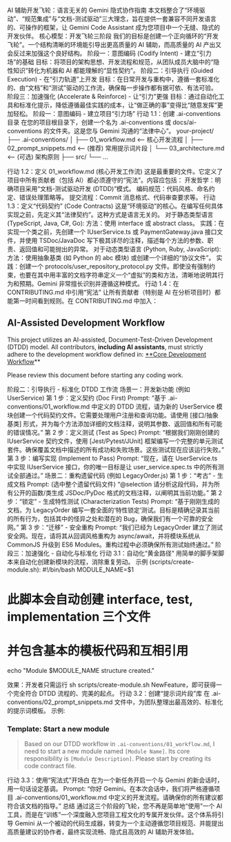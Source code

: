 AI 辅助开发飞轮：语言无关的 Gemini 隐式协作指南
本文档整合了“环境驱动”、“规范集成”与“文档-测试驱动”三大理念，旨在提供一套兼容不同开发语言的、可操作的框架，让 Gemini Code Assistant 成为您项目中一个无缝、隐式的开发伙伴。
核心模型：开发飞轮三阶段
我们的目标是创建一个正向循环的“开发飞轮”。一个结构清晰的环境能引导出更高质量的 AI 辅助，而高质量的 AI 产出又会反过来加强这个良好结构。
阶段一：意图编码 (Codify Intent) - 建立“引力场”的基础
目标：将项目的架构思想、开发流程和规范，从团队成员大脑中的“隐性知识”转化为机器和 AI 都能理解的“显性契约”。
阶段二：引导执行 (Guided Execution) - 在“引力轨道”上开发
目标：在日常开发与重构中，遵循一套标准化的、由“文档”和“测试”驱动的工作流，确保每一步操作都有据可依、有法可验。
阶段三：加速强化 (Accelerate & Reinforce) - 让“引力”更强
目标：通过自动化工具和标准化提示，降低遵循最佳实践的成本，让“做正确的事”变得比“随意发挥”更加轻松。
阶段一：意图编码 - 建立项目“引力场”
行动 1.1：创建 .ai-conventions 目录
在您的项目根目录下，创建一个名为 .ai-conventions 或 docs/ai-conventions 的文件夹。这是您与 Gemini 沟通的“法律中心”。
your-project/
├── .ai-conventions/
│   ├── 01_workflow.md            <-- 核心开发流程
│   ├── 02_prompt_snippets.md     <-- (推荐) 常用提示词片段
│   └── 03_architecture.md        <-- (可选) 架构原则
├── src/
└── ...


行动 1.2：定义 01_workflow.md (核心开发工作流)
这是最重要的文件。它定义了项目中所有贡献者（包括 AI）都必须遵守的“宪法”。内容应包括：
开发哲学：明确项目采用“文档-测试驱动开发 (DTDD)”模式。
编码规范：代码风格、命名约定、错误处理策略等。
提交流程：Commit 消息格式、代码审查要求等。
行动 1.3：定义“代码契约” (Code Contracts)
这是“环境驱动”的核心。在编写任何具体实现之前，先定义其“法律契约”。这种方式是语言无关的。
对于静态类型语言 (TypeScript, Java, C#, Go):
方法：使用 interface 或 abstract class。
实践：在实现一个类之前，先创建一个 IUserService.ts 或 PaymentGateway.java 接口文件，并使用 TSDoc/JavaDoc 写下极其详尽的注释，描述每个方法的参数、职责、返回值和可能抛出的异常。
对于动态类型语言 (Python, Ruby, JavaScript):
方法：使用抽象基类 (如 Python 的 abc 模块) 或创建一个详细的“协议文件”。
实践：创建一个 protocols/user_repository_protocol.py 文件。即使没有强制约束，也要在其中用丰富的文档字符串定义一个“虚拟”的类和方法，清晰地说明其行为和预期。Gemini 非常擅长识别并遵循这种模式。
行动 1.4：在 CONTRIBUTING.md 中引用“宪法”
让所有贡献者（特别是 AI 在分析项目时）都能第一时间看到规则。在 CONTRIBUTING.md 中加入：
## AI-Assisted Development Workflow

This project utilizes an AI-assisted, Document-Test-Driven Development (DTDD) model. All contributors, **including AI assistants**, must strictly adhere to the development workflow defined in:
[**Core Development Workflow](./.ai-conventions/01_workflow.md)**

Please review this document before starting any coding work.


阶段二：引导执行 - 标准化 DTDD 工作流
场景一：开发新功能 (例如 UserService)
第 1 步：定义契约 (Doc First)
Prompt: “基于 .ai-conventions/01_workflow.md 中定义的 DTDD 流程，请为新的 UserService 模块创建一个代码契约文件。它需要处理用户注册和查询功能。请使用 [接口/抽象基类] 形式，并为每个方法添加详细的文档注释，说明其参数、返回值和所有可能的错误情况。”
第 2 步：定义测试 (Test as Spec)
Prompt: “根据我们刚刚创建的 IUserService 契约文件，使用 [Jest/Pytest/JUnit] 框架编写一个完整的单元测试套件。确保覆盖文档中描述的所有成功和失败场景。这些测试现在应该运行失败。”
第 3 步：编写实现 (Implement to Pass)
Prompt: “现在，请在 UserService.ts 中实现 IUserService 接口，你的唯一目标是让 user_service.spec.ts 中的所有测试全部通过。”
场景二：重构遗留代码 (例如 LegacyOrder.js)
第 1 步：“考古” - 生成文档
Prompt: (选中整个遗留代码文件) “@selection 请分析这段代码，并为所有公开的函数/类生成 JSDoc/PyDoc 格式的文档注释，以阐明其当前功能。”
第 2 步：“锁定” - 生成特性测试 (Characterization Tests)
Prompt: “基于刚刚生成的文档，为 LegacyOrder 编写一套全面的‘特性锁定’测试。目标是精确记录其当前的所有行为，包括其中的怪异之处和潜在的 Bug，确保我们有一个可靠的安全网。”
第 3 步：“迁移” - 安全重构
Prompt: “我们已经为 LegacyOrder 建立了测试安全网。现在，请将其从回调风格重构为 async/await，并将模块系统从 CommonJS 升级到 ES6 Modules。重构过程中必须确保所有测试始终通过。”
阶段三：加速强化 - 自动化与标准化
行动 3.1：自动化“黄金路径”
用简单的脚手架脚本来自动化创建新模块的流程，消除重复劳动。
示例 (scripts/create-module.sh):
#!/bin/bash
MODULE_NAME=$1
# 此脚本会自动创建 interface, test, implementation 三个文件
# 并包含基本的模板代码和互相引用
echo "Module $MODULE_NAME structure created."


效果：开发者只需运行 sh scripts/create-module.sh NewFeature，即可获得一个完全符合 DTDD 流程的、完美的起点。
行动 3.2：创建“提示词片段”库
在 .ai-conventions/02_prompt_snippets.md 文件中，为团队整理出最高效的、标准化的提示词模板。
示例:
### Template: Start a new module
> Based on our DTDD workflow in `.ai-conventions/01_workflow.md`, I need to start a new module named `[Module Name]`. Its core responsibility is `[Module Description]`. Please start by creating its code contract file.


行动 3.3：使用“宪法式”开场白
在为一个新任务开启一个与 Gemini 的新会话时，用一句话设定基调。
Prompt: “你好 Gemini。在本次会话中，我们将严格遵循项目 .ai-conventions/01_workflow.md 中定义的开发流程。请确保你的所有建议都符合该文档的指导。”
总结
通过这三个阶段的飞轮，您不再是简单地“使用”一个 AI 工具，而是在“训练”一个深度融入您项目工程文化的专属开发伙伴。这个体系将引导 Gemini 从一个被动的代码生成器，转变为一个主动遵循您项目规范、并能提出高质量建议的协作者，最终实现流畅、隐式且高效的 AI 辅助开发体验。

